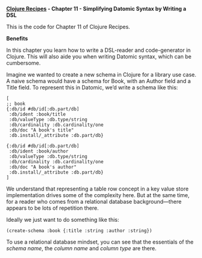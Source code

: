 **[Clojure Recipes](https://github.com/juliangamble/clojure-recipes) - Chapter 11 - Simplifying Datomic Syntax by Writing a DSL**

This is the code for Chapter 11 of Clojure Recipes. 

**Benefits**

In this chapter you learn how to write a DSL-reader and code-generator in Clojure. This will also aide you when writing Datomic syntax, which can be cumbersome. 

Imagine we wanted to create a new schema in Clojure for a library use case. A naive schema would have a schema for Book, with an Author field and a Title field. To represent this in Datomic, we’d write a schema like this:

    [
    ;; book
    {:db/id #db/id[:db.part/db] 
     :db/ident :book/title
     :db/valueType :db.type/string 
     :db/cardinality :db.cardinality/one 
     :db/doc "A book's title" 
     :db.install/_attribute :db.part/db}
    
    {:db/id #db/id[:db.part/db] 
     :db/ident :book/author 
     :db/valueType :db.type/string 
     :db/cardinality :db.cardinality/one 
     :db/doc "A book's author" 
     :db.install/_attribute :db.part/db}
    ]

We understand that representing a table row concept in a key value store implementation drives some of the complexity here. But at the same time, for a reader who comes from a relational database background—there appears to be lots of repetition there.

Ideally we just want to do something like this:

`(create-schema :book {:title :string :author :string})`

To use a relational database mindset, you can see that the essentials of the *schema name*, the *column name* and *column type* are there.

